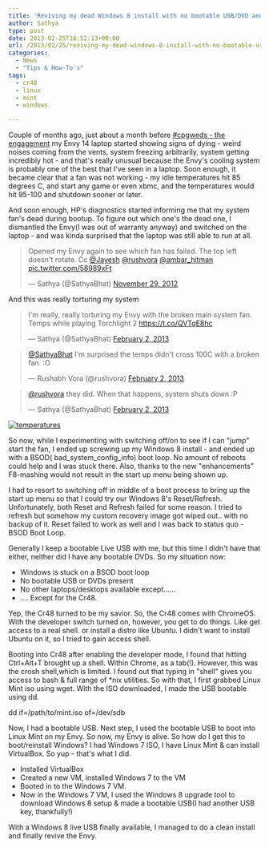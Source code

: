 ```yaml
---
title: 'Reviving my dead Windows 8 install with no bootable USB/DVD and Linux Mint & Cr48'
author: Sathya
type: post
date: 2013-02-25T16:52:13+00:00
url: /2013/02/25/reviving-my-dead-windows-8-install-with-no-bootable-usbdvd-and-linux-mint-cr48/
categories:
  - News
  - "Tips & How-To's"
tags:
  - cr48
  - linux
  - mint
  - windows

---
```

Couple of months ago, just about a month before <a href="https://sathyabh.at/2012/12/28/how-cpgweds-came-about-the-engagement/" target="_blank">#cpgweds - the engagement</a> my Envy 14 laptop started showing signs of dying - weird noises coming from the vents, system freezing arbitrarily, system getting incredibly hot - and that's really unusual because the Envy's cooling system is probably one of the best that I've seen in a laptop. Soon enough, it became clear that a fan was not working - my idle temperatures hit 85 degrees C, and start any game or even xbmc, and the temperatures would hit 95-100 and shutdown sooner or later.

And soon enough, HP's diagnostics started informing me that my system fan's dead during bootup. To figure out which one's the dead one, I dismantled the Envy(I was out of warranty anyway) and switched on the laptop - and was kinda surprised that the laptop was still able to run at all.

<blockquote class="twitter-tweet" data->
  <p lang="en" dir="ltr">
    Opened my Envy again to see which fan has failed. The top left doesn't rotate. Cc <a href="https://twitter.com/jayesh">@Jayesh</a> <a href="https://twitter.com/rushvora">@rushvora</a> <a href="https://twitter.com/ambar_hitman">@ambar_hitman</a> <a href="https://t.co/58989xFt">pic.twitter.com/58989xFt</a>
  </p>
  
  <p>
    &mdash; Sathya (@SathyaBhat) <a href="https://twitter.com/SathyaBhat/status/274018876067573760">November 29, 2012</a>
  </p>
</blockquote>



And this was really torturing my system

<blockquote class="twitter-tweet" data->
  <p lang="en" dir="ltr">
    I'm really, really torturing my Envy with the broken main system fan. Temps while playing Torchlight 2 <a href="https://t.co/QVTqE8hc">https://t.co/QVTqE8hc</a>
  </p>
  
  <p>
    &mdash; Sathya (@SathyaBhat) <a href="https://twitter.com/SathyaBhat/status/297698100464734209">February 2, 2013</a>
  </p>
</blockquote>



<blockquote class="twitter-tweet" data->
  <p lang="en" dir="ltr">
    <a href="https://twitter.com/SathyaBhat">@SathyaBhat</a> I'm surprised the temps didn't cross 100C with a broken fan. :O
  </p>
  
  <p>
    &mdash; Rushabh Vora (@rushvora) <a href="https://twitter.com/rushvora/status/297698686841024512">February 2, 2013</a>
  </p>
</blockquote>



<blockquote class="twitter-tweet" data->
  <p lang="en" dir="ltr">
    <a href="https://twitter.com/rushvora">@rushvora</a> they did. When that happens, system shuts down :P
  </p>
  
  <p>
    &mdash; Sathya (@SathyaBhat) <a href="https://twitter.com/SathyaBhat/status/297698747264139264">February 2, 2013</a>
  </p>
</blockquote>



[<img class="alignnone" title="temperatures" src="https://i.imgur.com/NguB4AP.png" alt="temperatures"   />][1]

So now, while I experimenting with switching off/on to see if I can "jump" start the fan, I ended up screwing up my Windows 8 install - and ended up with a BSOD( bad\_system\_config_info) boot loop. No amount of reboots could help and I was stuck there. Also, thanks to the new "enhancements" F8-mashing would not result in the start up menu being shown up.

I had to resort to switching off in middle of a boot process to bring up the start up menu so that I could try our Windows 8's Reset/Refresh. Unfortunately, both Reset and Refresh failed for some reason. I tried to refresh but somehow my custom recovery image got wiped out.. with no backup of it. Reset failed to work as well and I was back to status quo - BSOD Boot Loop.

Generally I keep a bootable Live USB with me, but this time I didn't have that either, neither did I have any bootable DVDs. So my situation now:

  * Windows is stuck on a BSOD boot loop
  * No bootable USB or DVDs present
  * No other laptops/desktops available except&#8230;&#8230;
  * &#8230;. Except for the Cr48.

Yep, the Cr48 turned to be my savior. So, the Cr48 comes with ChromeOS. With the developer switch turned on, however, you get to do things. Like get access to a real shell. or install a distro like Ubuntu. I didn't want to install Ubuntu on it, so I tried to gain access shell.

Booting into Cr48 after enabling the developer mode, I found that hitting Ctrl+Alt+T brought up a shell. Within Chrome, as a tab(!). However, this was the crosh shell,which is limited. I found out that typing in "shell" gives you access to bash & full range of *nix utilities. So with that, I first grabbed Linux Mint iso using wget. With the ISO downloaded, I made the USB bootable using dd.

dd if=/path/to/mint.iso of=/dev/sdb

Now, I had a bootable USB. Next step, I used the bootable USB to boot into Linux Mint on my Envy. So now, my Envy is alive. So how do I get this to boot/reinstall Windows? I had Windows 7 ISO, I have Linux Mint & can install VirtualBox. So yup - that's what I did.

  * Installed VirtualBox
  * Created a new VM, installed Windows 7 to the VM
  * Booted in to the Windows 7 VM.
  * Now in the Windows 7 VM, I used the Windows 8 upgrade tool to download Windows 8 setup & made a bootable USB(I had another USB key, thankfully!)

With a Windows 8 live USB finally available, I managed to do a clean install and finally revive the Envy.

 [1]: https://i.imgur.com/NguB4AP.png
